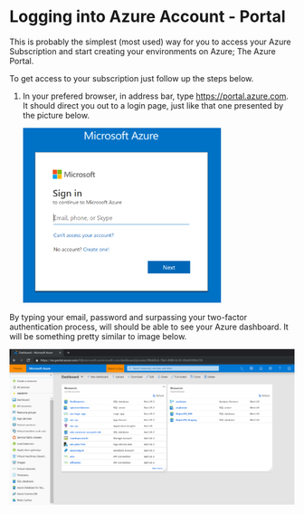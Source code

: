 # Logging into Azure Account - Portal

This is probably the simplest (most used) way for you to access your Azure Subscription and start creating your environments on Azure; The Azure Portal.

To get access to your subscription just follow up the steps below.

1) In your prefered browser, in address bar, type https://portal.azure.com. It should direct you out to a login page, just like that one presented by the picture below.

    <img src="https://raw.githubusercontent.com/AzureForEducation/demo-azure101/master/images/login-page.PNG" width="350" />

By typing your email, password and surpassing your two-factor authentication process, will should be able to see your Azure dashboard. It will be something pretty similar to image below.

<img src="https://raw.githubusercontent.com/AzureForEducation/demo-azure101/master/images/azure-dashboard.PNG" />